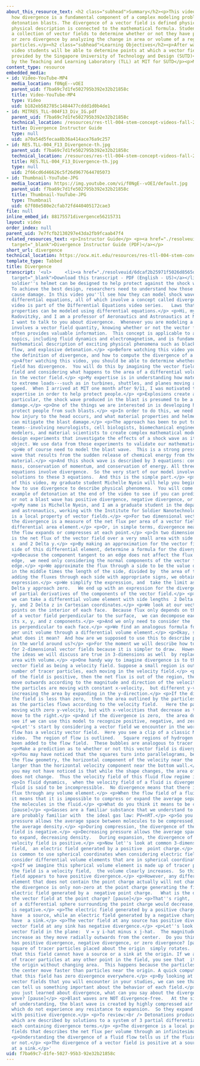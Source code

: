 ```yaml
---
about_this_resource_text: <h2 class="subhead">Summary</h2><p>This video describes
  how divergence is a fundamental component of a complex modeling problem involving
  detonation blasts. The divergence of a vector field is defined physically, and the
  physical description is connected to the mathematical formula. Students analyze
  a collection of vector fields to determine whether or not they have positive, negative,
  or zero divergence by analyzing the change in area or volume of a region of tracer
  particles.</p><h2 class="subhead">Learning Objectives</h2><p>After watching this
  video students will be able to determine points at which a vector field is divergent.</p><p>Funding
  provided by the Singapore University of Technology and Design (SUTD)</p><p>Developed
  by the Teaching and Learning Laboratory (TLL) at MIT for SUTD</p><p>MIT &copy; 2012</p>
content_type: resource
embedded_media:
- id: Video-YouTube-MP4
  media_location: f0NgE--vOEI
  parent_uid: f7ba69c7d1fe502795b392e32b21858c
  title: Video-YouTube-MP4
  type: Video
  uid: b182eb582785c1484477cddd1d0b4de1
- id: MITRES_TLL-004F13_Div_IG.pdf
  parent_uid: f7ba69c7d1fe502795b392e32b21858c
  technical_location: /resources/res-tll-004-stem-concept-videos-fall-2013/videos/differential-equations/divergence/MITRES_TLL-004F13_Div_IG.pdf
  title: Divergence Instructor Guide
  type: null
  uid: a70a54d5fecaa8b36a414ace76a9c257
- id: RES.TLL-004_F13_Divergence-th.jpg
  parent_uid: f7ba69c7d1fe502795b392e32b21858c
  technical_location: /resources/res-tll-004-stem-concept-videos-fall-2013/videos/differential-equations/divergence/RES.TLL-004_F13_Divergence-th.jpg
  title: RES.TLL-004_F13_Divergence-th.jpg
  type: null
  uid: 2f66cd6d46626c5f26d9677644705073
- id: Thumbnail-YouTube-JPG
  media_location: https://img.youtube.com/vi/f0NgE--vOEI/default.jpg
  parent_uid: f7ba69c7d1fe502795b392e32b21858c
  title: Thumbnail-YouTube-JPG
  type: Thumbnail
  uid: 67f08e580e2cfab72fd440405172cae3
file: null
inline_embed_id: 88175571divergence56215731
layout: video
order_index: null
parent_uid: 7e7fcfb2130297e43da2fb9fcaab47f4
related_resources_text: <p>Instructor Guide</p> <p><a href="./resolveuid/a70a54d5fecaa8b36a414ace76a9c257"
  target="_blank">Divergence Instructor Guide (PDF)</a></p>
short_url: divergence
technical_location: https://ocw.mit.edu/resources/res-tll-004-stem-concept-videos-fall-2013/videos/differential-equations/divergence
template_type: Tabbed
title: Divergence
transcript: '<ul>     <li><a href="./resolveuid/6dcaf2b25971f5026d8565d5af569b1f"
  target="_blank">Download this transcript - PDF (English - US)</a></li> </ul> <p>A
  soldier''s helmet can be designed to help protect against the shock waves from explosions.
  To achieve the best design, researchers need to understand how those shock waves
  cause damage. In this video you''ll see how they can model shock waves using three
  differential equations, all of which involve a concept called divergence.</p> <p>This
  video is part of the Differential Equations video series.   Laws that govern a system''s
  properties can be modeled using differential equations.</p> <p>Hi, my name is Raul
  Radovitzky, and I am a professor of Aeronautics and Astronautics at MIT.  Today,
  I want to talk to you about divergence.  Whenever you are modeling a system that
  involves a vector field quantity, knowing whether or not the vector field is divergent
  often provides valuable information.  This concept is applicable to a number of
  topics, including fluid dynamics and electromagnetism, and is fundamental to the
  mathematical description of exciting physical phenomena such as black holes, traffic
  flow, and explosive detonation.</p> <p>Before watching this video you should know
  the definition of divergence, and how to compute the divergence of a vector field.</p>
  <p>After watching this video, you should be able to determine whether or not a vector
  field has divergence.  You will do this by imagining the vector field to be a velocity
  field and considering what happens to the area of a differential volume element
  in the vector field.</p> <p>My expertise is in understanding how materials respond
  to extreme loads---such as in turbines, shuttles, and planes moving at hypersonic
  speed.  When I arrived at MIT one month after 9/11, I was motivated to use this
  expertise in order to help protect people.</p> <p>Explosions create a lot of damage.  In
  particular, the shock wave produced in the blast is presumed to be a cause of brain
  damage.</p> <p>One of the things we are interested in is developing helmets that
  protect people from such blasts.</p> <p>In order to do this, we need to understand
  how injury to the head occurs, and what material properties and helmet geometries
  can mitigate the blast damage.</p> <p>The approach has been to put together multidisciplinary
  teams--involving neurologists, cell biologists, biomechanical engineers, computational
  modelers, and material scientists to create complex mathematical models.</p> <p>We
  design experiments that investigate the effects of a shock wave as it damages an
  object. We use data from those experiments to validate our mathematical models.</p>
  <p>We of course need to model the blast wave.  This is a strong pressure or shock
  wave that results from the sudden release of chemical energy from the explosive
  material.</p> <p>And this shock wave is described by 3 equations: conservation of
  mass, conservation of momentum, and conservation of energy. All three differential
  equations involve divergence.  So the very start of our model involves modeling
  solutions to these 3 equations.  And this is the simple part.</p> <p>In the rest
  of this video, my graduate student Michelle Nyein will help you begin to understand
  how to use divergence to describe physical phenomena.  You will come back to the
  example of detonation at the end of the video to see if you can predict whether
  or not a blast wave has positive divergence, negative divergence, or zero divergence.</p>
  <p>My name is Michelle Nyein, and I am a graduate student in the department of aeronautics
  and astronautics, working with the Institute for Soldier Nanotechnologies.</p> <p>Divergence
  is a local property of vector fields.</p> <p>For two dimensional vector fields,
  the divergence is a measure of the net flux per area of a vector field through a
  differential area element.</p> <p>Or, in simple terms, divergence measures how much
  the flow expands or compresses at each point.</p> <p>In two dimensions, divergence
  is the net flux of the vector field over a very small area with side lengths 2 Delta
  x  and 2 Delta y.</p> <p>By making an approximation for the vector field on each
  side of this differential element, determine a formula for the divergence.   [pause]</p>
  <p>Because the component tangent to an edge does not affect the flux through the
  edge,  we need only considering the normal components of the vector field at each
  edge.</p> <p>We approximate the flux through a side to be the value of the vector
  in the middle times the length of the side, divided by  the area of the box.   So
  adding the fluxes through each side with appropriate signs, we obtain the following
  expression.</p> <p>We simplify the expression, and  take the limit as Delta x and
  Delta y approach zero.   We end up with an expression for the divergence in terms
  of partial derivatives of the components of the vector field.</p> <p>In 3 dimensions,
  we can take a differential volume element with side lengths  2 Delta x, 2 Delta
  y, and 2 Delta z in Cartesian coordinates.</p> <p>We look at our vector field at
  points on the interior of each face.  Because flux only depends on the components
  of a vector field perpendicular to the surface,  we can decompose each vector into
  its x, y, and z components.</p> <p>And we only need to consider the  component that
  is perpendicular to each face.</p> <p>We find an analogous formula for the net flux
  per unit volume through a differential volume element.</p> <p>Okay, so that is divergence.  But
  what does it mean?  And how are we supposed to use this to describe physical phenomena
  in the world around us?</p> <p>For the moment we will describe how to think of divergence
  for 2-dimensional vector fields because it is simpler to draw.  However, all of
  the ideas we will discuss are true in 3-dimensions as well  by replacing the word
  area with volume.</p> <p>One handy way to imagine divergence is to think of the
  vector field as being a velocity field. Suppose a small region is outlined by a
  number of tracer particles, each moving in the velocity field.</p> <p>If the divergence
  of the field is positive, then the net flux is out of the region, the particles
  move outwards according to the magnitude and direction of the velocity vector field.   Here
  the particles are moving with constant x-velocity,  but different y-velocities,
  increasing the area by expanding in the y-direction.</p> <p>If the divergence of
  the field is less than zero,  then the area outlined by the particles decreases
  as the particles flows according to the velocity field.   Here the particles are
  moving with zero y-velocity, but with x-velocities that decrease as the particles
  move to the right.</p> <p>And if the divergence is zero,  the area doesn''t change.  Let''s
  see if we can use this model to recognize positive, negative, and zero divergence.</p>
  <p>Let''s start by considering a vector field we encounter in the world.</p> <p>Fluid
  flow has a velocity vector field.  Here you see a clip of a classic MIT fluid flow
  video.  The region of flow is outlined.   Square regions of hydrogen bubbles have
  been added to the flow field.  These bubbles are analogous to tracer particles.</p>
  <p>Make a prediction as to whether or not this vector field is divergent. [pause]</p>
  <p>You may have noticed that the squares turn into parallelograms, because due to
  the flow geometry, the horizontal component of the velocity near the top wall is
  larger than the horizontal velocity component near the bottom wall.</p> <p>What
  you may not have noticed is that while the shape changes, the area of each element
  does not change.  Thus the velocity field of this fluid flow regime is divergence-free.</p>
  <p>In fluid dynamics,  when the velocity field of a fluid is divergence-free,  the
  fluid is said to be incompressible.  No divergence means that there is  zero net
  flux through any volume element.</p> <p>When the flow field of a fluid is divergence-free,
  it means that it is impossible to compress or expand the average separation between
  the molecules in the fluid.</p> <p>What do you think it means to be compressible?
  [pause]</p> <p>Gasses are a familiar substance that we understand to be compressible.  You
  are probably familiar with  the ideal gas law: PV=nRT.</p> <p>So you know that increasing
  pressure allows the average space between molecules to be compressed, which increases
  the average density.</p> <p>During compression, the divergence of the average velocity
  field is negative.</p> <p>Decreasing pressure allows the average space between molecules
  to expand, decreasing density.   During expansion, the divergence of the average
  velocity field is positive.</p> <p>Now let''s look at common 3-dimensional vector
  field,  an electric field generated by a positive  point charge.</p> <p>Since it
  is common to use spherical coordinates when considering electric fields,  we will
  consider differential volume elements that are in spherical coordinates for convenience.</p>
  <p>If we imagine this spherical volume element is made up of tracer particles, and
  the field is a velocity field,  the volume clearly increases.  So this electric
  field appears to have positive divergence.</p> <p>However, any differential volume
  element that does not contain the point charge actually will not change in volume.  So
  the divergence is only non-zero at the point charge generating the field.</p> <p>Consider  the
  electric field generated by a  negative point charge.   What is the divergence of
  the vector field at the point charge? [pause]</p> <p>That''s right,  the volume
  of a differential sphere surrounding the point charge would decrease, so the divergence
  is negative.</p> <p>The electric field generated by a positive charge is said to
  have  a source, while an electric field generated by a negative charge is said to
  have  a sink.</p> <p>The vector field at any source has positive divergence, while  the
  vector field at any sink has negative divergence.</p> <p>Let''s look at a rotational
  vector field in the plane:  V = y i-hat minus x j-hat.  The magnitudes of the vectors
  increase as they move radially outwards from the center.  Do you think this field
  has positive divergence, negative divergence, or zero divergence? [pause]</p> <p>A
  square of tracer particles placed about the origin  simply rotates.  This means
  that this field cannot have a source or a sink at the origin. If we add a square
  of tracer particles at any other point in the field, you see that  it revolves about
  the origin without changing area.  This happens because the particles further from
  the center move faster than particles near the origin. A quick computation confirms
  that this field has zero divergence everywhere.</p> <p>By looking at these common
  vector fields that you will encounter in your studies, we can see that divergence
  can tell us something important about the behavior of each field.</p> <p>Given what
  you just learned about divergence, what can you say about the divergence of a blast
  wave? [pause]</p> <p>Blast waves are NOT divergence-free.   At the simplest level
  of understanding, the blast wave is created by highly compressed air and chemicals,
  which do not experience any resistance to expansion.  So they expand very quickly,
  with positive divergence.</p> <p>To review:<br /> Detonations produce blast waves,
  which are described by solutions to a system of 3 partial differential equations,
  each containing divergence terms.</p> <p>The divergence is a local property of vector
  fields that describes the net flux per volume through an infinitesimal volume element.</p>
  <p>Understanding the divergence of a fluid flow tells us if the fluid is compressible
  or not.</p> <p>The divergence of a vector field is positive at a source, and negative
  at a sink.</p>'
uid: f7ba69c7-d1fe-5027-95b3-92e32b21858c
---
```

